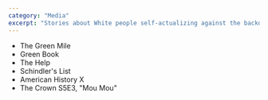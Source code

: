 ```yaml
---
category: "Media"
excerpt: "Stories about White people self-actualizing against the backdrop of non-white lives"
---
```


- The Green Mile
- Green Book
- The Help
- Schindler's List
- American History X
- The Crown S5E3, "Mou Mou"